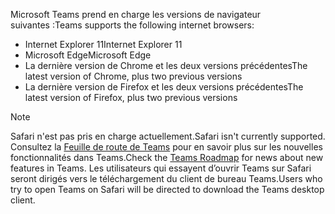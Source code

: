 <span data-ttu-id="bfd7f-101">Microsoft Teams prend en charge les versions de navigateur suivantes :</span><span class="sxs-lookup"><span data-stu-id="bfd7f-101">Teams supports the following internet browsers:</span></span> 
- <span data-ttu-id="bfd7f-102">Internet Explorer 11</span><span class="sxs-lookup"><span data-stu-id="bfd7f-102">Internet Explorer 11</span></span>
- <span data-ttu-id="bfd7f-103">Microsoft Edge</span><span class="sxs-lookup"><span data-stu-id="bfd7f-103">Microsoft Edge</span></span>
- <span data-ttu-id="bfd7f-104">La dernière version de Chrome et les deux versions précédentes</span><span class="sxs-lookup"><span data-stu-id="bfd7f-104">The latest version of Chrome, plus two previous versions</span></span>
- <span data-ttu-id="bfd7f-105">La dernière version de Firefox et les deux versions précédentes</span><span class="sxs-lookup"><span data-stu-id="bfd7f-105">The latest version of Firefox, plus two previous versions</span></span>

> [!NOTE]
> <span data-ttu-id="bfd7f-106">Safari n'est pas pris en charge actuellement.</span><span class="sxs-lookup"><span data-stu-id="bfd7f-106">Safari isn't currently supported.</span></span> <span data-ttu-id="bfd7f-107">Consultez la [Feuille de route de Teams](http://aka.ms/TeamsRoadmap) pour en savoir plus sur les nouvelles fonctionnalités dans Teams.</span><span class="sxs-lookup"><span data-stu-id="bfd7f-107">Check the [Teams Roadmap](http://aka.ms/TeamsRoadmap) for news about new features in Teams.</span></span> <span data-ttu-id="bfd7f-108">Les utilisateurs qui essayent d’ouvrir Teams sur Safari seront dirigés vers le téléchargement du client de bureau Teams.</span><span class="sxs-lookup"><span data-stu-id="bfd7f-108">Users who try to open Teams on Safari will be directed to download the Teams desktop client.</span></span>